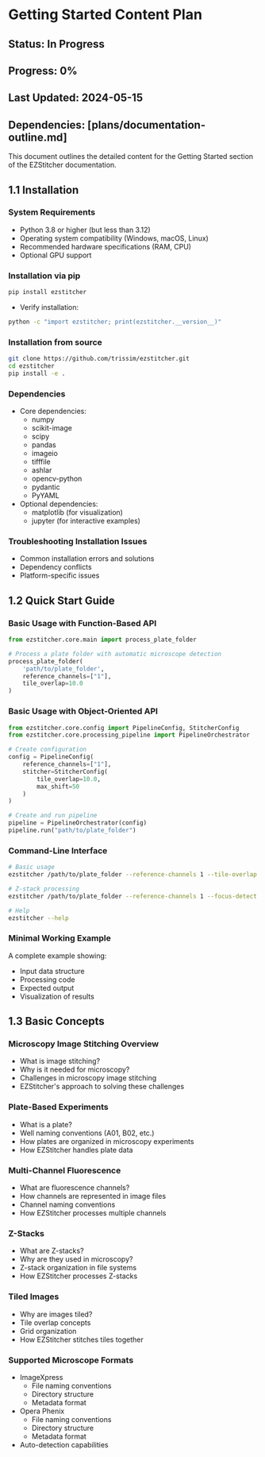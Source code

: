 # Getting Started Content Plan

## Status: In Progress
## Progress: 0%
## Last Updated: 2024-05-15
## Dependencies: [plans/documentation-outline.md]

This document outlines the detailed content for the Getting Started section of the EZStitcher documentation.

## 1.1 Installation

### System Requirements
- Python 3.8 or higher (but less than 3.12)
- Operating system compatibility (Windows, macOS, Linux)
- Recommended hardware specifications (RAM, CPU)
- Optional GPU support

### Installation via pip
```bash
pip install ezstitcher
```

- Verify installation:
```bash
python -c "import ezstitcher; print(ezstitcher.__version__)"
```

### Installation from source
```bash
git clone https://github.com/trissim/ezstitcher.git
cd ezstitcher
pip install -e .
```

### Dependencies
- Core dependencies:
  - numpy
  - scikit-image
  - scipy
  - pandas
  - imageio
  - tifffile
  - ashlar
  - opencv-python
  - pydantic
  - PyYAML
- Optional dependencies:
  - matplotlib (for visualization)
  - jupyter (for interactive examples)

### Troubleshooting Installation Issues
- Common installation errors and solutions
- Dependency conflicts
- Platform-specific issues

## 1.2 Quick Start Guide

### Basic Usage with Function-Based API
```python
from ezstitcher.core.main import process_plate_folder

# Process a plate folder with automatic microscope detection
process_plate_folder(
    'path/to/plate_folder',
    reference_channels=["1"],
    tile_overlap=10.0
)
```

### Basic Usage with Object-Oriented API
```python
from ezstitcher.core.config import PipelineConfig, StitcherConfig
from ezstitcher.core.processing_pipeline import PipelineOrchestrator

# Create configuration
config = PipelineConfig(
    reference_channels=["1"],
    stitcher=StitcherConfig(
        tile_overlap=10.0,
        max_shift=50
    )
)

# Create and run pipeline
pipeline = PipelineOrchestrator(config)
pipeline.run("path/to/plate_folder")
```

### Command-Line Interface
```bash
# Basic usage
ezstitcher /path/to/plate_folder --reference-channels 1 --tile-overlap 10

# Z-stack processing
ezstitcher /path/to/plate_folder --reference-channels 1 --focus-detect --focus-method combined

# Help
ezstitcher --help
```

### Minimal Working Example
A complete example showing:
- Input data structure
- Processing code
- Expected output
- Visualization of results

## 1.3 Basic Concepts

### Microscopy Image Stitching Overview
- What is image stitching?
- Why is it needed for microscopy?
- Challenges in microscopy image stitching
- EZStitcher's approach to solving these challenges

### Plate-Based Experiments
- What is a plate?
- Well naming conventions (A01, B02, etc.)
- How plates are organized in microscopy experiments
- How EZStitcher handles plate data

### Multi-Channel Fluorescence
- What are fluorescence channels?
- How channels are represented in image files
- Channel naming conventions
- How EZStitcher processes multiple channels

### Z-Stacks
- What are Z-stacks?
- Why are they used in microscopy?
- Z-stack organization in file systems
- How EZStitcher processes Z-stacks

### Tiled Images
- Why are images tiled?
- Tile overlap concepts
- Grid organization
- How EZStitcher stitches tiles together

### Supported Microscope Formats
- ImageXpress
  - File naming conventions
  - Directory structure
  - Metadata format
- Opera Phenix
  - File naming conventions
  - Directory structure
  - Metadata format
- Auto-detection capabilities
